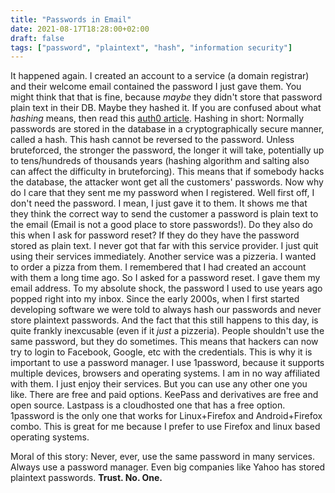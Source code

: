 ```yaml
---
title: "Passwords in Email"
date: 2021-08-17T18:28:00+02:00
draft: false
tags: ["password", "plaintext", "hash", "information security"]
---
```


It happened again. I created an account to a service (a domain registrar) and their welcome email contained the password I just gave them. You might think that that is fine, because _maybe_ they didn't store that password plain text in their DB. Maybe they hashed it. If you are confused about what _hashing_ means, then read this [auth0 article](https://auth0.com/blog/hashing-passwords-one-way-road-to-security/).
Hashing in short: Normally passwords are stored in the database in a cryptographically secure manner, called a hash. This hash cannot be reversed to the password. Unless bruteforced, the stronger the password, the longer it will take, potentially up to tens/hundreds of thousands years (hashing algorithm and salting also can affect the difficulty in bruteforcing). This means that if somebody hacks the database, the attacker wont get all the customers' passwords.
Now why do I care that they sent me my password when I registered. Well first off, I don't need the password. I mean, I just gave it to them. It shows me that they think the correct way to send the customer a password is plain text to the email (Email is not a good place to store passwords!). Do they also do this when I ask for password reset? If they do they have the password stored as plain text. I never got that far with this service provider. I just quit using their services immediately.
Another service was a pizzeria. I wanted to order a pizza from them. I remembered that I had created an account with them a long time ago. So I asked for a password reset. I gave them my email address. To my absolute shock, the password I used to use years ago popped right into my inbox.
Since the early 2000s, when I first started developing software we were told to always hash our passwords and never store plaintext passwords. And the fact that this still happens to this day, is quite frankly inexcusable (even if it _just_ a pizzeria). People shouldn't use the same password, but they do sometimes. This means that hackers can now try to login to Facebook, Google, etc with the credentials. This is why it is important to use a password manager.
I use 1password, because it supports multiple devices, browsers and operating systems. I am in no way affiliated with them. I just enjoy their services. But you can use any other one you like. There are free and paid options. KeePass and derivatives are free and open source. Lastpass is a cloudhosted one that has a free option. 1password is the only one that works for Linux+Firefox and Android+Firefox combo. This is great for me because I prefer to use Firefox and linux based operating systems.

Moral of this story: Never, ever, use the same password in many services. Always use a password manager. Even big companies like Yahoo has stored plaintext passwords. **Trust. No. One.**
